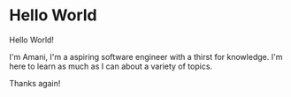 # Hello World

Hello World!

I'm Amani, I'm a aspiring software engineer with a thirst for knowledge. I'm here to learn as much as I can about a variety of topics.

Thanks again!

